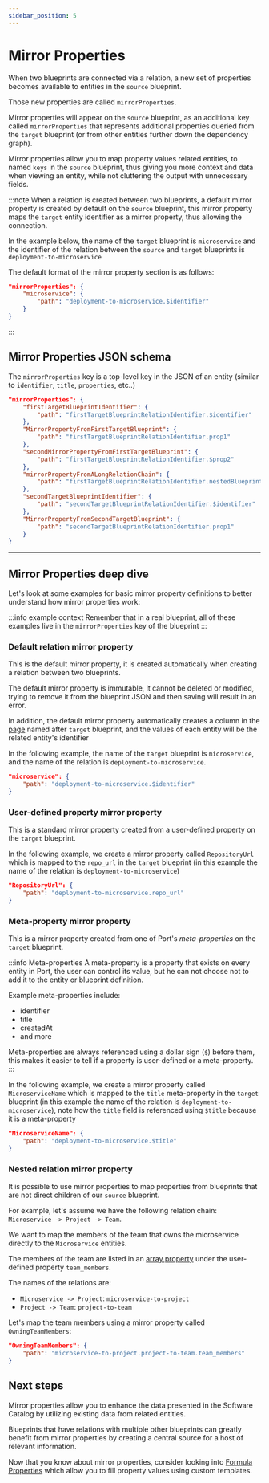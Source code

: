 ```yaml
---
sidebar_position: 5
---
```


# Mirror Properties

When two blueprints are connected via a relation, a new set of properties becomes available to entities in the `source` blueprint.

Those new properties are called `mirrorProperties`.

Mirror properties will appear on the `source` blueprint, as an additional key called `mirrorProperties` that represents additional properties queried from the `target` blueprint (or from other entities further down the dependency graph).

Mirror properties allow you to map property values related entities, to named `keys` in the `source` blueprint, thus giving you more context and data when viewing an entity, while not cluttering the output with unnecessary fields.

:::note
When a relation is created between two blueprints, a default mirror property is created by default on the `source` blueprint, this mirror property maps the `target` entity identifier as a mirror property, thus allowing the connection.

In the example below, the name of the `target` blueprint is `microservice` and the identifier of the relation between the `source` and `target` blueprints is `deployment-to-microservice`

The default format of the mirror property section is as follows:
```json showLineNumbers
"mirrorProperties": {
    "microservice": {
        "path": "deployment-to-microservice.$identifier"
    }
}
```
:::

## Mirror Properties JSON schema

The `mirrorProperties` key is a top-level key in the JSON of an entity (similar to `identifier`, `title`, `properties`, etc..)

```json showLineNumbers
"mirrorProperties": {
    "firstTargetBlueprintIdentifier": {
        "path": "firstTargetBlueprintRelationIdentifier.$identifier"
    },
    "MirrorPropertyFromFirstTargetBlueprint": {
        "path": "firstTargetBlueprintRelationIdentifier.prop1"
    },
    "secondMirrorPropertyFromFirstTargetBlueprint": {
        "path": "firstTargetBlueprintRelationIdentifier.$prop2"
    },
    "mirrorPropertyFromALongRelationChain": {
        "path": "firstTargetBlueprintRelationIdentifier.nestedBlueprintRelationIdentifier.prop1"
    },
    "secondTargetBlueprintIdentifier": {
        "path": "secondTargetBlueprintRelationIdentifier.$identifier"
    },
    "MirrorPropertyFromSecondTargetBlueprint": {
        "path": "secondTargetBlueprintRelationIdentifier.prop1"
    }
}
```
---

## Mirror Properties deep dive

Let's look at some examples for basic mirror property definitions to better understand how mirror properties work:

:::info example context
Remember that in a real blueprint, all of these examples live in the `mirrorProperties` key of the blueprint
:::

### Default relation mirror property

This is the default mirror property, it is created automatically when creating a relation between two blueprints.

The default mirror property is immutable, it cannot be deleted or modified, trying to remove it from the blueprint JSON and then saving will result in an error.

In addition, the default mirror property automatically creates a column in the [page](./page) named after `target` blueprint, and the values of each entity will be the related entity's identifier

In the following example, the name of the `target` blueprint is `microservice`, and the name of the relation is `deployment-to-microservice`.


```json showLineNumbers
"microservice": {
    "path": "deployment-to-microservice.$identifier"
}
```

### User-defined property mirror property

This is a standard mirror property created from a user-defined property on the `target` blueprint.

In the following example, we create a mirror property called `RepositoryUrl` which is mapped to the `repo_url` in the `target` blueprint (in this example the name of the relation is `deployment-to-microservice`)

```json showLineNumbers
"RepositoryUrl": {
    "path": "deployment-to-microservice.repo_url"
}
```

### Meta-property mirror property

This is a mirror property created from one of Port's *meta-properties* on the `target` blueprint.

:::info Meta-properties
A meta-property is a property that exists on every entity in Port, the user can control its value, but he can not choose not to add it to the entity or blueprint definition.

Example meta-properties include:
- identifier
- title
- createdAt
- and more

Meta-properties are always referenced using a dollar sign (`$`) before them, this makes it easier to tell if a property is user-defined or a meta-property.
:::

In the following example, we create a mirror property called `MicroserviceName` which is mapped to the `title` meta-property in the `target` blueprint (in this example the name of the relation is `deployment-to-microservice`), note how the `title` field is referenced using `$title` because it is a meta-property

```json showLineNumbers
"MicroserviceName": {
    "path": "deployment-to-microservice.$title"
}
```

### Nested relation mirror property

It is possible to use mirror properties to map properties from blueprints that are not direct children of our `source` blueprint.

For example, let's assume we have the following relation chain: `Microservice -> Project -> Team`.

We want to map the members of the team that owns the microservice directly to the `Microservice` entities.

The members of the team are listed in an [array property](./blueprint#array) under the user-defined property `team_members`.

The names of the relations are:

- `Microservice -> Project`: `microservice-to-project`
- `Project -> Team`: `project-to-team`

Let's map the team members using a mirror property called `OwningTeamMembers`:

```json showLineNumbers
"OwningTeamMembers": {
    "path": "microservice-to-project.project-to-team.team_members"
}
```

## Next steps

Mirror properties allow you to enhance the data presented in the Software Catalog by utilizing existing data from related entities.

Blueprints that have relations with multiple other blueprints can greatly benefit from mirror properties by creating a central source for a host of relevant information.

Now that you know about mirror properties, consider looking into [Formula Properties](./formula-properties) which allow you to fill property values using custom templates.